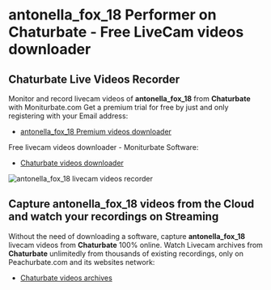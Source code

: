 # antonella_fox_18 Performer on Chaturbate - Free LiveCam videos downloader

## Chaturbate Live Videos Recorder

Monitor and record livecam videos of **antonella_fox_18** from **Chaturbate** with Moniturbate.com
Get a premium trial for free by just and only registering with your Email address:
* [antonella_fox_18 Premium videos downloader](https://moniturbate.com/request-demo-licence-key.html)

Free livecam videos downloader - Moniturbate Software:
* [Chaturbate videos downloader](https://moniturbate.com/moniturbate-download-software.html)

![antonella_fox_18 livecam videos recorder](https://peachurnet.com/templates/moniturbate-software.png)


## Capture antonella_fox_18 videos from the Cloud and watch your recordings on Streaming

Without the need of downloading a software, capture **antonella_fox_18** livecam videos from **Chaturbate** 100% online.
Watch Livecam archives from **Chaturbate** unlimitedly from thousands of existing recordings, only on Peachurbate.com and its websites network:
* [Chaturbate videos archives](https://peachurnet.com/)